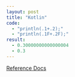 ```yaml
---
layout: post
title: "Kotlin"
code:
  - "println(.1+.2);"
  - "println(.1F+.2F);"
result:
  - 0.30000000000000004
  - 0.3
---
```


[Reference Docs](https://kotlinlang.org/docs/reference/basic-types.html)
